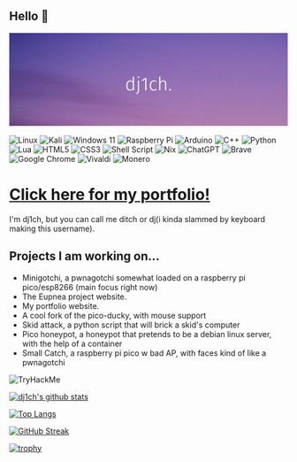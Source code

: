 ## Hello 👋

<p align="center">
  <img src="https://github.com/dj1ch/dj1ch/blob/main/Add%20a%20subheading.png">
</p>

![Linux](https://img.shields.io/badge/Linux-FCC624?style=for-the-badge&logo=linux&logoColor=black)
![Kali](https://img.shields.io/badge/Kali-268BEE?style=for-the-badge&logo=kalilinux&logoColor=white)
![Windows 11](https://img.shields.io/badge/Windows%2011-%230079d5.svg?style=for-the-badge&logo=Windows%2011&logoColor=white)
![Raspberry Pi](https://img.shields.io/badge/-RaspberryPi-C51A4A?style=for-the-badge&logo=Raspberry-Pi)
![Arduino](https://img.shields.io/badge/-Arduino-00979D?style=for-the-badge&logo=Arduino&logoColor=white)
![C++](https://img.shields.io/badge/c++-%2300599C.svg?style=for-the-badge&logo=c%2B%2B&logoColor=white)
![Python](https://img.shields.io/badge/python-3670A0?style=for-the-badge&logo=python&logoColor=ffdd54)
![Lua](https://img.shields.io/badge/lua-%232C2D72.svg?style=for-the-badge&logo=lua&logoColor=white)
![HTML5](https://img.shields.io/badge/html5-%23E34F26.svg?style=for-the-badge&logo=html5&logoColor=white)
![CSS3](https://img.shields.io/badge/css3-%231572B6.svg?style=for-the-badge&logo=css3&logoColor=white)
![Shell Script](https://img.shields.io/badge/shell_script-%23121011.svg?style=for-the-badge&logo=gnu-bash&logoColor=white)
![Nix](https://img.shields.io/badge/NIX-5277C3.svg?style=for-the-badge&logo=NixOS&logoColor=white)
![ChatGPT](https://img.shields.io/badge/chatGPT-74aa9c?style=for-the-badge&logo=openai&logoColor=white)
![Brave](https://img.shields.io/badge/Brave-FB542B?style=for-the-badge&logo=Brave&logoColor=white)
![Google Chrome](https://img.shields.io/badge/Google%20Chrome-4285F4?style=for-the-badge&logo=GoogleChrome&logoColor=white)
![Vivaldi](https://img.shields.io/badge/Vivaldi-EF3939?style=for-the-badge&logo=Vivaldi&logoColor=white)
![Monero](https://img.shields.io/badge/monero-FF6600?style=for-the-badge&logo=monero&logoColor=white)

# [Click here for my portfolio!](https://dj1ch.github.io)

I'm dj1ch, but you can call me ditch or dj(i kinda slammed by keyboard making this username).

## Projects I am working on...
- Minigotchi, a pwnagotchi somewhat loaded on a raspberry pi pico/esp8266 (main focus right now)
- The Eupnea project website.
- My portfolio website.
- A cool fork of the pico-ducky, with mouse support
- Skid attack, a python script that will brick a skid's computer
- Pico honeypot, a honeypot that pretends to be a debian linux server, with the help of a container
- Small Catch, a raspberry pi pico w bad AP, with faces kind of like a pwnagotchi

<img src="https://tryhackme-badges.s3.amazonaws.com/tg.1ch0712.png" alt="TryHackMe">

[![dj1ch's github stats](https://github-readme-stats.vercel.app/api?username=dj1ch&layout=compact&theme=dark)](https://github.com/dj1ch)

[![Top Langs](https://github-readme-stats.vercel.app/api/top-langs/?username=dj1ch&theme=dark&hide=javascript,scss&size_weight=0&count_weight=1&layout=compact)](https://github.com/dj1ch)

[![GitHub Streak](https://streak-stats.demolab.com?user=dj1ch&theme=dark&hide_longest_streak=true)](https://git.io/streak-stats)

[![trophy](https://github-profile-trophy.vercel.app/?username=dj1ch&theme=onedark)](https://github.com/ryo-ma/github-profile-trophy)
<!---
dj1ch/dj1ch is a ✨ special ✨ repository because its `README.md` (this file) appears on your GitHub profile.
You can click the Preview link to take a look at your changes.
--->
